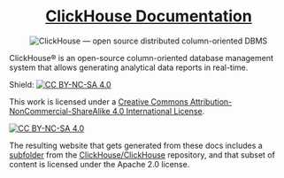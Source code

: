 <h1 align="center">
  <a href="https://clickhouse.com/docs/">
    ClickHouse Documentation
  </a>
</h1>

<p align="center">
  <img src="https://github.com/ClickHouse/ClickHouse/raw/master/website/images/logo-400x240.png)](https://clickhouse.com" alt="ClickHouse — open source distributed column-oriented DBMS"/>

  ClickHouse® is an open-source column-oriented database management system that allows generating analytical data reports in real-time.

</p>



Shield: [![CC BY-NC-SA 4.0][cc-by-nc-sa-shield]][cc-by-nc-sa]

This work is licensed under a
[Creative Commons Attribution-NonCommercial-ShareAlike 4.0 International License][cc-by-nc-sa].

[![CC BY-NC-SA 4.0][cc-by-nc-sa-image]][cc-by-nc-sa]

[cc-by-nc-sa]: http://creativecommons.org/licenses/by-nc-sa/4.0/
[cc-by-nc-sa-image]: https://licensebuttons.net/l/by-nc-sa/4.0/88x31.png
[cc-by-nc-sa-shield]: https://img.shields.io/badge/License-CC%20BY--NC--SA%204.0-lightgrey.svg

The resulting website that gets generated from these docs includes a [subfolder](https://github.com/ClickHouse/ClickHouse/tree/master/docs) from the [ClickHouse/ClickHouse](https://github.com/ClickHouse/ClickHouse) repository, and that subset of content is licensed under the Apache 2.0 license.
